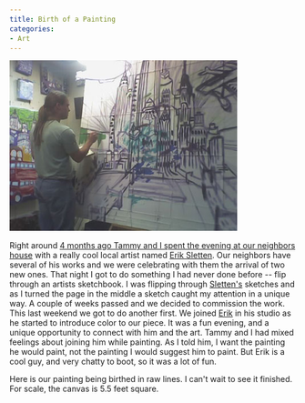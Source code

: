 ```yaml
---
title: Birth of a Painting
categories:
- Art
---
```


![](/assets/posts/2006/o_painting-lines-small.jpg)

Right around [4 months ago Tammy and I spent the evening at our neighbors house](/thingelstad/mazies-birthday) with a really cool local artist named [Erik Sletten](http://www.slettenstudios.com/). Our neighbors have several of his works and we were celebrating with them the arrival of two new ones. That night I got to do something I had never done before -- flip through an artists sketchbook. I was flipping through [Sletten's](http://www.slettenstudios.com/) sketches and as I turned the page in the middle a sketch caught my attention in a unique way. A couple of weeks passed and we decided to commission the work.
This last weekend we got to do another first. We joined [Erik](http://www.slettenstudios.com/) in his studio as he started to introduce color to our piece. It was a fun evening, and a unique opportunity to connect with him and the art. Tammy and I had mixed feelings about joining him while painting. As I told him, I want the painting he would paint, not the painting I would suggest him to paint. But Erik is a cool guy, and very chatty to boot, so it was a lot of fun.

Here is our painting being birthed in raw lines. I can't wait to see it finished. For scale, the canvas is 5.5 feet square.
